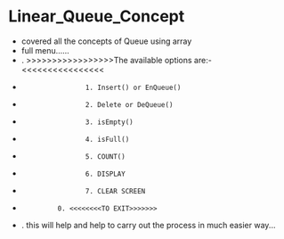 # Linear_Queue_Concept
- covered all the concepts of Queue using array
- full menu......
- . >>>>>>>>>>>>>>>>>The available options are:-<<<<<<<<<<<<<<<<
-                     1. Insert() or EnQueue()
-                     2. Delete or DeQueue()
-                     3. isEmpty()
-                     4. isFull()
-                     5. COUNT()
-                     6. DISPLAY
-                     7. CLEAR SCREEN
-              0. <<<<<<<<TO EXIT>>>>>>>
- . this will help and help to carry out the process in much easier way...
